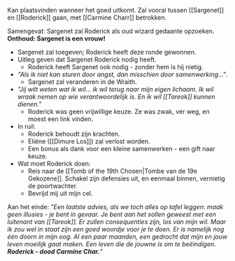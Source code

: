 Kan plaatsvinden wanneer het goed uitkomt. Zal vooral tussen [[Sargenet]] en [[Roderick]] gaan, met [[Carmine Charr]] betrokken.

Samengevat: Sargenet zal Roderick als oud wizard gedaante opzoeken.
**Onthoud: Sargenet is een vrouw!**
- Sargenet zal toegeven; Roderick heeft deze ronde gewonnen.
- Uitleg geven dat Sargenet Roderick nodig heeft.
	- Roderick heeft Sargenet ook nodig - zonder hem is hij nietig.
- *"Als ik niet kan sturen door angst, dan misschien door samenwerking..."*.
	- Sargenet zal veranderen in de Wraith.
- *"Jij wilt weten wat ik wil... ik wil terug naar mijn eigen lichaam. Ik wil wraak nemen op wie verantwoordelijk is. En ik wil [[Tareok]] kunnen dienen."*
	- Roderick was geen vrijwillige keuze. Ze was zwak, ver weg, en moest een link vinden. 
- In ruil:
	- Roderick behoudt zijn krachten.
	- Eliëne ([[Dimure Los]]) zal verlost worden.
	- Een bonus als dank voor een kleine samenwerken - een gift naar keuze.
- Wat moet Roderick doen:
	- Reis naar de [[Tomb of the 19th Chosen|Tombe van de 19e Gekozene]]. Schakel zijn defensies uit, en eenmaal binnen, vernietig de poortwachter.
	- Bevrijd mij uit mijn cel.

Aan het einde: 
*"Een laatste advies, als we toch alles op tafel leggen: maak geen illusies - je bent in gevaar. Je bent aan het sollen geweest met een luitenant van [[Tareok]]. Er zullen consequenties zijn, los van mijn wil. Maar ik zou wel in staat zijn een goed woordje voor je te doen. Er is namelijk nog één doorn in mijn oog. Al een paar maanden, een gedrocht dat mijn en jouw leven moeilijk gaat maken. Een leven die de jouwne is om te beëindigen. **Roderick - dood Carmine Char.**"*